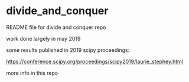 # divide_and_conquer

README file for divide and conquer repo

work done largely in may 2019

some results published in 2019 scipy proceedings:

https://conference.scipy.org/proceedings/scipy2019/laurie_stephey.html

more info in this repo




